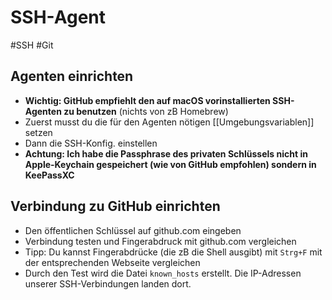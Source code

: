 # SSH-Agent

#SSH #Git

## Agenten einrichten
- __Wichtig: GitHub empfiehlt den auf macOS vorinstallierten SSH-Agenten zu benutzen__ (nichts von zB Homebrew)
- Zuerst musst du die für den Agenten nötigen [[Umgebungsvariablen]] setzen
- Dann die SSH-Konfig. einstellen
- __Achtung: Ich habe die Passphrase des privaten Schlüssels nicht in Apple-Keychain gespeichert (wie von GitHub empfohlen) sondern in KeePassXC__

## Verbindung zu GitHub einrichten
- Den öffentlichen Schlüssel auf github.com eingeben
- Verbindung testen und Fingerabdruck mit github.com vergleichen
- Tipp: Du kannst Fingerabdrücke (die zB die Shell ausgibt) mit `Strg+F` mit der entsprechenden Webseite vergleichen
- Durch den Test wird die Datei `known_hosts` erstellt. Die IP-Adressen unserer SSH-Verbindungen landen dort.
